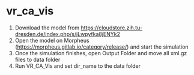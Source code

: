 # vr_ca_vis

1. Download the model from https://cloudstore.zih.tu-dresden.de/index.php/s/jLwpyfka8jENYk2
2. Open the model on Morpheus (https://morpheus.gitlab.io/category/release/) and start the simulation
3. Once the simulation finishes, open Output Folder and move all xml.gz files to data folder
4. Run VR_CA_Vis and set dir_name to the data folder